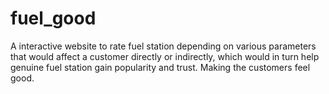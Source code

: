 # fuel_good
A interactive website to rate fuel station depending on various parameters that would affect a customer directly or indirectly, which would in turn help genuine fuel station gain popularity and trust. Making the customers feel good.

